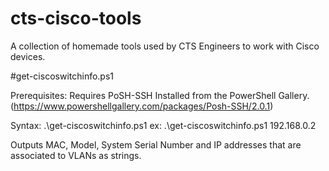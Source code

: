# cts-cisco-tools
A collection of homemade tools used by CTS Engineers to work with Cisco devices. 

#get-ciscoswitchinfo.ps1

Prerequisites: Requires PoSH-SSH Installed from the PowerShell Gallery. (https://www.powershellgallery.com/packages/Posh-SSH/2.0.1) 

Syntax: .\get-ciscoswitchinfo.ps1 <switchIPaddress>
  ex: .\get-ciscoswitchinfo.ps1 192.168.0.2
  
Outputs MAC, Model, System Serial Number and IP addresses that are associated to VLANs as strings.
